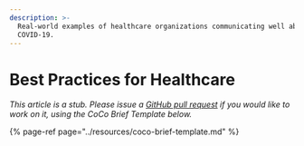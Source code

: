 ```yaml
---
description: >-
  Real-world examples of healthcare organizations communicating well about
  COVID-19.
---
```


# Best Practices for Healthcare

_This article is a stub. Please issue a_ [_GitHub pull request_](https://github.com/mediashower/coco) _if you would like to work on it, using the CoCo Brief Template below._

{% page-ref page="../resources/coco-brief-template.md" %}

